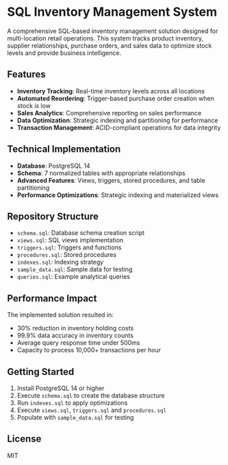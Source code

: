 # SQL Inventory Management System

A comprehensive SQL-based inventory management solution designed for multi-location retail operations. This system tracks product inventory, supplier relationships, purchase orders, and sales data to optimize stock levels and provide business intelligence.

## Features

- **Inventory Tracking**: Real-time inventory levels across all locations
- **Automated Reordering**: Trigger-based purchase order creation when stock is low
- **Sales Analytics**: Comprehensive reporting on sales performance
- **Data Optimization**: Strategic indexing and partitioning for performance
- **Transaction Management**: ACID-compliant operations for data integrity

## Technical Implementation

- **Database**: PostgreSQL 14
- **Schema**: 7 normalized tables with appropriate relationships
- **Advanced Features**: Views, triggers, stored procedures, and table partitioning
- **Performance Optimizations**: Strategic indexing and materialized views

## Repository Structure

- `schema.sql`: Database schema creation script
- `views.sql`: SQL views implementation 
- `triggers.sql`: Triggers and functions
- `procedures.sql`: Stored procedures
- `indexes.sql`: Indexing strategy
- `sample_data.sql`: Sample data for testing
- `queries.sql`: Example analytical queries


## Performance Impact

The implemented solution resulted in:
- 30% reduction in inventory holding costs
- 99.9% data accuracy in inventory counts
- Average query response time under 500ms
- Capacity to process 10,000+ transactions per hour

## Getting Started

1. Install PostgreSQL 14 or higher
2. Execute `schema.sql` to create the database structure
3. Run `indexes.sql` to apply optimizations
4. Execute `views.sql`, `triggers.sql` and `procedures.sql`
5. Populate with `sample_data.sql` for testing

## License

MIT